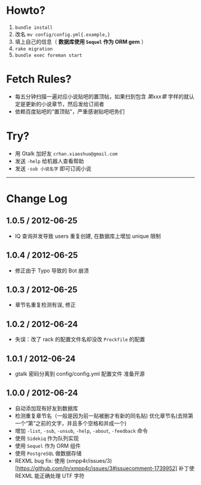 Howto?
=====

1. `bundle install`
2. 改名 `mv config/config.yml{.example,}`
3. 填上自己的信息（ **数据库使用 `Sequel` 作为 ORM gem** ）
4. `rake migration`
5. `bundle exec foreman start`

Fetch Rules?
======

* 每五分钟扫描一遍对应小说贴吧的置顶帖，如果扫到包含 *第xxx章*
  字样的就认定是更新的小说章节，然后发给订阅者
* 依赖百度贴吧的“置顶贴”，严重感谢贴吧吧务们

Try?
====

* 用 Gtalk 加好友 `crhan.xiaoshuo@gmail.com`
* 发送 `-help` 给机器人查看帮助
* 发送 `-sub 小说名字` 即可订阅小说

---------
# Change Log

## 1.0.5 / 2012-06-25 

  * IQ 查询并发导致 users 重复创建, 在数据库上增加 unique 限制

## 1.0.4 / 2012-06-25 

  * 修正由于 Typo 导致的 Bot 崩溃

## 1.0.3 / 2012-06-25 

  * 章节名重复检测有误, 修正

## 1.0.2 / 2012-06-24 

  * 失误：改了 rack 的配置文件名却没改 `Prockfile` 的配置


## 1.0.1 / 2012-06-24 

  * gtalk 密码分离到 config/config.yml 配置文件 准备开源

## 1.0.0 / 2012-06-24 

  * 自动添加现有好友到数据库
  * 检测重复章节名（一般是因为前一贴被删才有新的同名贴) 优化章节名(去除第一个“第”之前的文字，并且多个空格和并成一个)
  * 增加 `-list`, `-sub`, `-unsub`, `-help`, `-about`, `-feedback` 命令
  * 使用 `Sidekiq` 作为队列实现
  * 使用 `Sequel` 作为 ORM 组件
  * 使用 `PostgreSQL` 做数据存储
  * REXML bug fix: 使用
  	(xmpp4r/issues/3)[https://github.com/ln/xmpp4r/issues/3#issuecomment-1739952] 补丁使 REXML 能正确处理 UTF 字符
